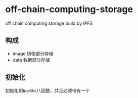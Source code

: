 # off-chain-computing-storage
off chain computing storage build by IPFS

## 构成
- image 镜像部分存储
- data 数据部分存储

## 初始化
初始化用`NewShell`函数，并且必须带有一个